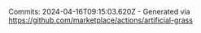 Commits: 2024-04-16T09:15:03.620Z - Generated via https://github.com/marketplace/actions/artificial-grass
<br>
